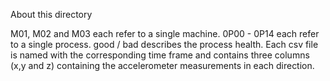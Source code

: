 About this directory

M01, M02 and M03 each refer to a single machine. 0P00 - 0P14 each refer to a single process. good / bad describes the process health. 
Each csv file is named with the corresponding time frame and contains three columns (x,y and z) containing the accelerometer measurements in each direction.
